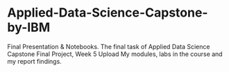 # Applied-Data-Science-Capstone-by-IBM
Final Presentation &amp; Notebooks.
The final task of Applied Data Science Capstone 
Final Project, Week 5
Upload My modules, labs in the course and my report findings.

